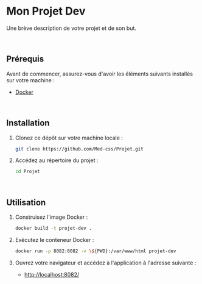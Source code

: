 # Mon Projet Dev

Une brève description de votre projet et de son but.

<br />

## Prérequis

Avant de commencer, assurez-vous d'avoir les éléments suivants installés sur votre machine :

- [Docker](https://www.docker.com/get-started)

<br />

## Installation

1. Clonez ce dépôt sur votre machine locale :

   ```bash
   git clone https://github.com/Med-css/Projet.git
   ```
   
2. Accédez au répertoire du projet :

   ```bash
   cd Projet
   ```

<br />

## Utilisation

1. Construisez l'image Docker :

   ```bash
   docker build -t projet-dev .
   ```
   
2. Exécutez le conteneur Docker :

   ```bash
   docker run -p 8082:8082 -v \${PWD}:/var/www/html projet-dev
   ```

3. Ouvrez votre navigateur et accédez à l'application à l'adresse suivante :

   - [http://localhost:8082/](http://localhost:8082/)
